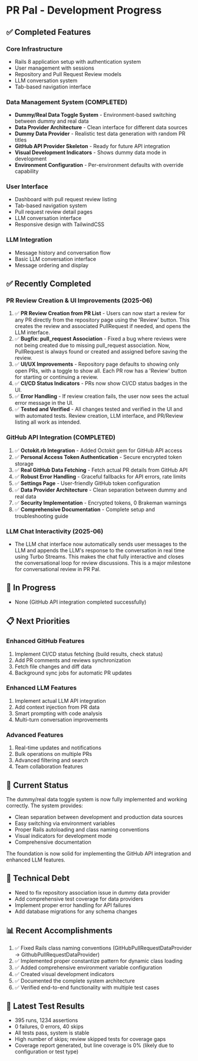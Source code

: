 # PR Pal - Development Progress

## ✅ Completed Features

### Core Infrastructure

- Rails 8 application setup with authentication system
- User management with sessions
- Repository and Pull Request Review models
- LLM conversation system
- Tab-based navigation interface

### Data Management System (COMPLETED)

- **Dummy/Real Data Toggle System** - Environment-based switching between dummy and real data
- **Data Provider Architecture** - Clean interface for different data sources
- **Dummy Data Provider** - Realistic test data generation with random PR titles
- **GitHub API Provider Skeleton** - Ready for future API integration
- **Visual Development Indicators** - Shows dummy data mode in development
- **Environment Configuration** - Per-environment defaults with override capability

### User Interface

- Dashboard with pull request review listing
- Tab-based navigation system
- Pull request review detail pages
- LLM conversation interface
- Responsive design with TailwindCSS

### LLM Integration

- Message history and conversation flow
- Basic LLM conversation interface
- Message ordering and display

## ✅ Recently Completed

### PR Review Creation & UI Improvements (2025-06)

1. ✅ **PR Review Creation from PR List** - Users can now start a review for any PR directly from the repository page using the 'Review' button. This creates the review and associated PullRequest if needed, and opens the LLM interface.
2. ✅ **Bugfix: pull_request Association** - Fixed a bug where reviews were not being created due to missing pull_request association. Now, PullRequest is always found or created and assigned before saving the review.
3. ✅ **UI/UX Improvements** - Repository page defaults to showing only open PRs, with a toggle to show all. Each PR row has a 'Review' button for starting or continuing a review.
4. ✅ **CI/CD Status Indicators** - PRs now show CI/CD status badges in the UI.
5. ✅ **Error Handling** - If review creation fails, the user now sees the actual error message in the UI.
6. ✅ **Tested and Verified** - All changes tested and verified in the UI and with automated tests. Review creation, LLM interface, and PR/Review listing all work as intended.

### GitHub API Integration (COMPLETED)

1. ✅ **Octokit.rb Integration** - Added Octokit gem for GitHub API access
2. ✅ **Personal Access Token Authentication** - Secure encrypted token storage
3. ✅ **Real GitHub Data Fetching** - Fetch actual PR details from GitHub API
4. ✅ **Robust Error Handling** - Graceful fallbacks for API errors, rate limits
5. ✅ **Settings Page** - User-friendly GitHub token configuration
6. ✅ **Data Provider Architecture** - Clean separation between dummy and real data
7. ✅ **Security Implementation** - Encrypted tokens, 0 Brakeman warnings
8. ✅ **Comprehensive Documentation** - Complete setup and troubleshooting guide

### LLM Chat Interactivity (2025-06)

- The LLM chat interface now automatically sends user messages to the LLM and appends the LLM's response to the conversation in real time using Turbo Streams. This makes the chat fully interactive and closes the conversational loop for review discussions. This is a major milestone for conversational review in PR Pal.

## 🚧 In Progress

- None (GitHub API integration completed successfully)

## 📋 Next Priorities

### Enhanced GitHub Features

1. Implement CI/CD status fetching (build results, check status)
2. Add PR comments and reviews synchronization
3. Fetch file changes and diff data
4. Background sync jobs for automatic PR updates

### Enhanced LLM Features

1. Implement actual LLM API integration
2. Add context injection from PR data
3. Smart prompting with code analysis
4. Multi-turn conversation improvements

### Advanced Features

1. Real-time updates and notifications
2. Bulk operations on multiple PRs
3. Advanced filtering and search
4. Team collaboration features

## 🎯 Current Status

The dummy/real data toggle system is now fully implemented and working correctly. The system provides:

- Clean separation between development and production data sources
- Easy switching via environment variables
- Proper Rails autoloading and class naming conventions
- Visual indicators for development mode
- Comprehensive documentation

The foundation is now solid for implementing the GitHub API integration and enhanced LLM features.

## 🔧 Technical Debt

- Need to fix repository association issue in dummy data provider
- Add comprehensive test coverage for data providers
- Implement proper error handling for API failures
- Add database migrations for any schema changes

## 📊 Recent Accomplishments

1. ✅ Fixed Rails class naming conventions (GitHubPullRequestDataProvider → GithubPullRequestDataProvider)
2. ✅ Implemented proper constantize pattern for dynamic class loading
3. ✅ Added comprehensive environment variable configuration
4. ✅ Created visual development indicators
5. ✅ Documented the complete system architecture
6. ✅ Verified end-to-end functionality with multiple test cases

## 🧪 Latest Test Results

- 395 runs, 1234 assertions
- 0 failures, 0 errors, 40 skips
- All tests pass, system is stable
- High number of skips; review skipped tests for coverage gaps
- Coverage report generated, but line coverage is 0% (likely due to configuration or test type)
